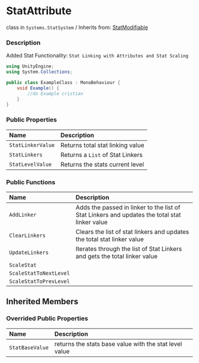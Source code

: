 # StatAttribute

class in `Systems.StatSystem` / Inherits from: [StatModifiable][1] 

### Description

Added Stat Functionality: `Stat Linking with Attributes and Stat Scaling`

```csharp
using UnityEngine;
using System.Collections;

public class ExampleClass : MonoBehaviour {
    void Example() {
        //do Example cristian
    }
}
```

### Public Properties

| Name | Description |
| :--- | :---------- |
| `StatLinkerValue` | Returns total stat linking value |
| `StatLinkers` | Returns a `List` of Stat Linkers |
| `StatLevelValue` | Returns the stats current level |

### Public Functions

| Name | Description |
| :--- | :---------- |
| `AddLinker` | Adds the passed in linker to the list of Stat Linkers and updates the total stat linker value |
| `ClearLinkers` | Clears the list of stat linkers and updates the total stat linker value |
| `UpdateLinkers` | Iterates through the list of Stat Linkers and gets the total linker value |
| `ScaleStat` | |
| `ScaleStatToNextLevel` |  |
| `ScaleStatToPrevLevel` |  |

## Inherited Members

### Overrided Public Properties

| Name | Description |
| :--- | :---------- |
| `StatBaseValue` | returns the stats base value with the stat level value |

[1]: ../Modifiable/StatModifiable.md